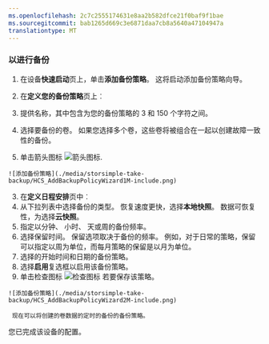 ```yaml
---
ms.openlocfilehash: 2c7c2555174631e8aa2b582dfce21f0baf9f1bae
ms.sourcegitcommit: bab1265d669c3e6871daa7cb8a5640a47104947a
translationtype: MT
---
```

<properties 
   pageTitle="进行备份"
   description="描述如何定义 StorSimple 备份策略。"
   services="storsimple"
   documentationCenter="NA"
   authors="SharS"
   manager="adinah"
   editor="tysonn" />
<tags 
   ms.service="storsimple"
   ms.devlang="NA"
   ms.topic="article"
   ms.tgt_pltfrm="NA"
   ms.workload="TBD"
   ms.date="04/01/2015"
   ms.author="v-sharos" />

### 以进行备份

1. 在设备**快速启动**页上，单击**添加备份策略**。 这将启动添加备份策略向导。 

2. 在**定义您的备份策略**页上︰
  1. 提供名称，其中包含为您的备份策略的 3 和 150 个字符之间。
  2. 选择要备份的卷。 如果您选择多个卷，这些卷将被组合在一起以创建故障一致性的备份。
  3. 单击箭头图标 ![箭头图标](./media/storsimple-take-backup/HCS_ArrowIcon-include.png). 
  
    ![添加备份策略](./media/storsimple-take-backup/HCS_AddBackupPolicyWizard1M-include.png)

3. 在**定义日程安排**页中︰
  1. 从下拉列表中选择备份的类型。 恢复速度更快，选择**本地快照**。 数据可恢复性，为选择**云快照**。
  2. 指定以分钟、 小时、 天或周的备份频率。
  3. 选择保留时间。 保留选项取决于备份的频率。 例如，对于日常的策略，保留可以指定以周为单位，而每月策略的保留是以月为单位。
  4. 选择的开始时间和日期的备份策略。
  5. 选择**启用**复选框以启用该备份策略。 
  6. 单击检查图标 ![检查图标](./media/storsimple-take-backup/HCS_CheckIcon-include.png) 若要保存该策略。

    ![添加备份策略](./media/storsimple-take-backup/HCS_AddBackupPolicyWizard2M-include.png)
 
     现在可以将创建的卷数据的定时的备份的备份策略。

您已完成该设备的配置。 


